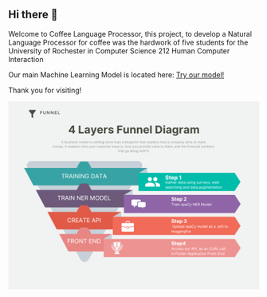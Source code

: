 ## Hi there 👋

Welcome to Coffee Language Processor, this project, to develop a Natural Language Processor for coffee was the hardwork of five students for the University of Rochester in Computer Science 212 Human Computer Interaction

Our main Machine Learning Model is located here: [Try our model!](https://huggingface.co/cbruinsm/en_Coff_Ev1?text=brown+sugar+and+vanilla+3+shot+oatmilk+shaken+espresso+with+pumpkin+cream+foam+and+whipped+cream+and+carmel+syrup+and+tall+no+water+no+foam+with+three+pumps+of+raspberry)

Thank you for visiting!

![System Stack](3.png)
